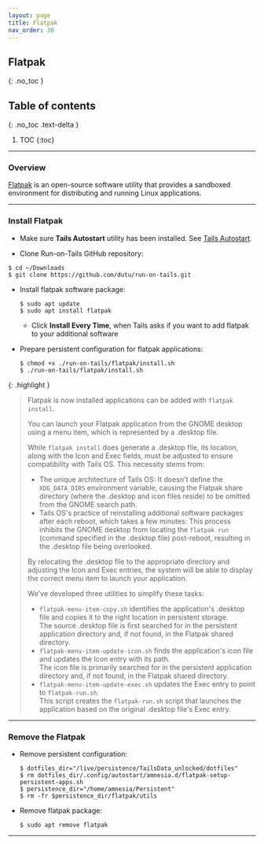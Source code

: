 ```yaml
---
layout: page
title: Flatpak
nav_order: 30
---
```


## Flatpak
{: .no_toc }

## Table of contents
{: .no_toc .text-delta }

1. TOC
{:toc}

---
### Overview

[Flatpak] is an open-source software utility that provides a sandboxed environment for distributing and running Linux applications.

---
### Install Flatpak

* Make sure **Tails Autostart** utility has been installed. See [Tails Autostart](tails_autostart.html).


* Clone Run-on-Tails GitHub repository:
```shell
$ cd ~/Downloads
$ git clone https://github.com/dutu/run-on-tails.git
```


* Install flatpak software package:
  ```shell
  $ sudo apt update
  $ sudo apt install flatpak
  ```
    * Click **Install Every Time**, when Tails asks if you want to add flatpak to your additional software


* Prepare persistent configuration for flatpak applications:
  ```shell
  $ chmod +x ./run-on-tails/flatpak/install.sh 
  $ ./run-on-tails/flatpak/install.sh 
  ```


{: .highlight }

> Flatpak is now installed applications can be added with `flatpak install`.
> 
> You can launch your Flatpak application from the GNOME desktop using a menu item, which is represented by a .desktop file.
>
> While `flatpak install` does generate a .desktop file, its location, along with the Icon and Exec fields, must be adjusted to ensure compatibility with Tails OS. This necessity stems from:
>   * The unique architecture of Tails OS: It doesn't define the `XDG_DATA_DIRS` environment variable, causing the Flatpak share directory (where the .desktop and icon files reside) to be omitted from the GNOME search path.
>   * Tails OS's practice of reinstalling additional software packages after each reboot, which takes a few minutes: This process inhibits the GNOME desktop from locating the `flatpak run` (command specified in the .desktop file) post-reboot, resulting in the .desktop file being overlooked.
>
> By relocating the .desktop file to the appropriate directory and adjusting the Icon and Exec entries, the system will be able to display the correct menu item to launch your application.
>
> We've developed three utilities to simplify these tasks:
>
> * `flatpak-menu-item-copy.sh` identifies the application's .desktop file and copies it to the right location in persistent storage.<br>
    The source .desktop file is first searched for in the persistent application directory and, if not found, in the Flatpak shared directory.
> * `flatpak-menu-item-update-icon.sh` finds the application's icon file and updates the Icon entry with its path.<br>
    The icon file is primarily searched for in the persistent application directory and, if not found, in the Flatpak shared directory.
> * `flatpak-menu-item-update-exec.sh` updates the Exec entry to point to `flatpak-run.sh`.<br>
     This script creates the `flatpak-run.sh` script that launches the application based on the original .desktop file's Exec entry.

---
### Remove the Flatpak

* Remove persistent configuration: 
  ```shell
  $ dotfiles_dir="/live/persistence/TailsData_unlocked/dotfiles"
  $ rm dotfiles_dir/.config/autostart/amnesia.d/flatpak-setup-persistent-apps.sh
  $ persistence_dir="/home/amnesia/Persistent"
  $ rm -fr $persistence_dir/flatpak/utils 
  ```
  
* Remove flatpak package:
  ```shell
  $ sudo apt remove flatpak
  ```

---
[Flatpak]: https://www.flatpak.org/
[Tails Autostart]: ../tails-autostart/tails-autostart.html
